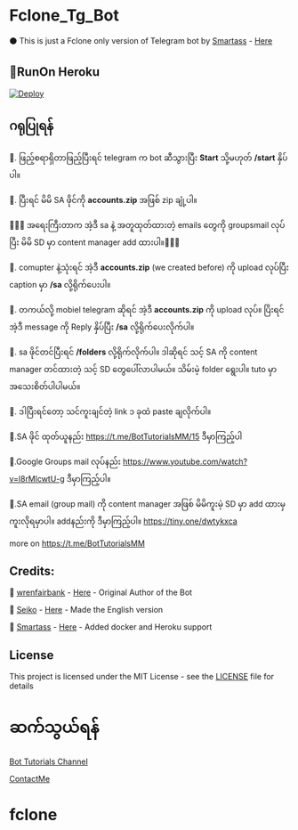 # Fclone_Tg_Bot
⚫ This is just a Fclone only version of Telegram bot by [Smartass](https://github.com/smartass08) - [Here](https://github.com/smartass08/telegram_gcloner)

##  🍎RunOn Heroku
[![Deploy](https://www.herokucdn.com/deploy/button.svg)](https://dashboard.heroku.com/new?template=https://github.com/kzinthant-kas/superfclone)

##  ဂရုပြုရန်
🔶. ဖြည့်စရာရှိတာဖြည့်ပြီးရင် telegram က bot ဆီသွားပြီး  **Start** သို့မဟုတ် **/start** နှိပ်ပါ။

🔶. ပြီးရင် မိမိ SA ဖိုင်ကို **accounts.zip** အဖြစ် zip ချုံ့ပါ။ 

🔷🔷🔷 အရေးကြီးတာက အဲ့ဒီ sa နဲ့ အတူထုတ်ထားတဲ့ emails တွေကို groupsmail လုပ်ပြီး မိမိ SD မှာ content manager add ထားပါ။🔷🔷🔷

🔶. comupter နဲ့သုံးရင် အဲ့ဒီ **accounts.zip** (we created before) ကို upload လုပ်ပြီး caption မှာ **/sa** လို့ရိုက်ပေးပါ။

🔶. တကယ်လို့ mobiel telegram ဆိုရင် အဲ့ဒီ **accounts.zip** ကို upload လုပ်။ ပြိးရင် အဲ့ဒီ message ကို Reply နှိပ်ပြီး **/sa** လို့ရိုက်ပေးလိုက်ပါ။

🔶. sa ဖိုင်တင်ပြီးရင် **/folders** လို့ရိုက်လိုက်ပါ။ ဒါဆိုရင် သင့် SA ကို content manager တင်ထားတဲ့ သင့် SD တွေပေါ်လာပါမယ်။ သိမ်းမဲ့ folder ရွေးပါ။ tuto မှာ အသေးစိတ်ပါပါမယ်။

🔶. ဒါပြီးရင်တော့ သင်ကူးချင်တဲ့ link ၁ ခုထဲ paste ချလိုက်ပါ။ 

🔷.SA ဖိုင် ထုတ်ယူနည်း https://t.me/BotTutorialsMM/15  ဒီမှာကြည့်ပါ

🔷.Google Groups mail လုပ်နည်း https://www.youtube.com/watch?v=l8rMlcwtU-g ဒီမှာကြည့်ပါ။

🔷.SA email (group mail) ကို content manager အဖြစ် မိမိကူးမဲ့ SD မှာ add ထားမှ ကူးလိုရမှာပါ။ addနည်းကို ဒီမှာကြည့်ပါ။ https://tiny.one/dwtykxca

more on  https://t.me/BotTutorialsMM

## Credits:
🧠 [wrenfairbank](https://github.com/wrenfairbank) - [Here](https://github.com/wrenfairbank/telegram_gcloner) - Original Author of the Bot

🧠 [Seiko](https://github.com/thegreatestminer) - [Here](https://github.com/thegreatestminer/telegram_gcloner) - Made the English version 

🧠 [Smartass](https://github.com/smartass08) - [Here](https://github.com/smartass08/telegram_gcloner) - Added docker and Heroku support

## License
This project is licensed under the MIT License - see the [LICENSE](https://github.com/roshanconnor123/Fclone_Tg_Bot/blob/master/LICENSE) file for details

# ဆက်သွယ်ရန်
[Bot Tutorials Channel](https://t.me/BotTutorialsMM)

[ContactMe](https://t.me/Dr007bot)
# fclone
